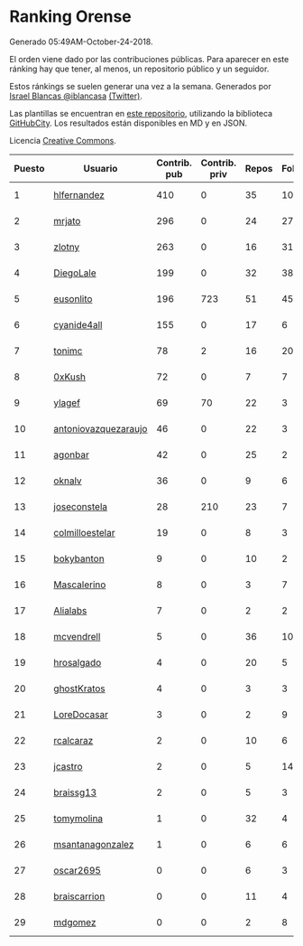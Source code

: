 # Ranking Orense

Generado 05:49AM-October-24-2018.

El orden viene dado por las contribuciones públicas. Para aparecer en este ránking hay que tener, al menos, un repositorio público y un seguidor.

Estos ránkings se suelen generar una vez a la semana. Generados por [Israel Blancas @iblancasa](https://github.com/iblancasa/) [(Twitter)](https://twitter.com/iblancasa).

Las plantillas se encuentran en [este repositorio](https://github.com/iblancasa/GH-Spanish-Ranking), utilizando la biblioteca [GitHubCity](https://github.com/iblancasa/GitHubCity). Los resultados están disponibles en MD y en JSON.

Licencia [Creative Commons](https://creativecommons.org/licenses/by/4.0/).

| Puesto   |  Usuario  | Contrib. pub | Contrib. priv |Repos| Followers | Desde |  Avatar  |
|----------|-----------|--------------|---------------|-----|-----------|-------|----------|
|1|[hlfernandez](https://github.com/hlfernandez)|410|0|35|10|2013-01-31|![hlfernandez]()|
|2|[mrjato](https://github.com/mrjato)|296|0|24|27|2013-01-31|![mrjato]()|
|3|[zlotny](https://github.com/zlotny)|263|0|16|31|2013-12-10|![zlotny]()|
|4|[DiegoLale](https://github.com/DiegoLale)|199|0|32|38|2014-01-07|![DiegoLale]()|
|5|[eusonlito](https://github.com/eusonlito)|196|723|51|45|2011-03-01|![eusonlito]()|
|6|[cyanide4all](https://github.com/cyanide4all)|155|0|17|6|2015-10-13|![cyanide4all]()|
|7|[tonimc](https://github.com/tonimc)|78|2|16|20|2011-04-25|![tonimc]()|
|8|[0xKush](https://github.com/0xKush)|72|0|7|7|2014-10-26|![0xKush]()|
|9|[ylagef](https://github.com/ylagef)|69|70|22|3|2015-11-24|![ylagef]()|
|10|[antoniovazquezaraujo](https://github.com/antoniovazquezaraujo)|46|0|22|3|2011-08-17|![antoniovazquezaraujo]()|
|11|[agonbar](https://github.com/agonbar)|42|0|25|2|2012-03-19|![agonbar]()|
|12|[oknalv](https://github.com/oknalv)|36|0|9|6|2014-12-05|![oknalv]()|
|13|[joseconstela](https://github.com/joseconstela)|28|210|23|7|2014-01-13|![joseconstela]()|
|14|[colmilloestelar](https://github.com/colmilloestelar)|19|0|8|3|2015-10-13|![colmilloestelar]()|
|15|[bokybanton](https://github.com/bokybanton)|9|0|10|2|2012-08-09|![bokybanton]()|
|16|[Mascalerino](https://github.com/Mascalerino)|8|0|3|7|2014-12-05|![Mascalerino]()|
|17|[Alialabs](https://github.com/Alialabs)|7|0|2|2|2018-05-11|![Alialabs]()|
|18|[mcvendrell](https://github.com/mcvendrell)|5|0|36|10|2012-06-18|![mcvendrell]()|
|19|[hrosalgado](https://github.com/hrosalgado)|4|0|20|5|2014-11-24|![hrosalgado]()|
|20|[ghostKratos](https://github.com/ghostKratos)|4|0|3|3|2012-03-02|![ghostKratos]()|
|21|[LoreDocasar](https://github.com/LoreDocasar)|3|0|2|9|2014-12-03|![LoreDocasar]()|
|22|[rcalcaraz](https://github.com/rcalcaraz)|2|0|10|6|2013-10-24|![rcalcaraz]()|
|23|[jcastro](https://github.com/jcastro)|2|0|5|14|2010-01-26|![jcastro]()|
|24|[braissg13](https://github.com/braissg13)|2|0|5|3|2016-11-03|![braissg13]()|
|25|[tomymolina](https://github.com/tomymolina)|1|0|32|4|2012-01-06|![tomymolina]()|
|26|[msantanagonzalez](https://github.com/msantanagonzalez)|1|0|6|6|2014-09-22|![msantanagonzalez]()|
|27|[oscar2695](https://github.com/oscar2695)|0|0|6|3|2013-10-24|![oscar2695]()|
|28|[braiscarrion](https://github.com/braiscarrion)|0|0|11|4|2013-12-29|![braiscarrion]()|
|29|[mdgomez](https://github.com/mdgomez)|0|0|2|8|2014-11-26|![mdgomez]()|
